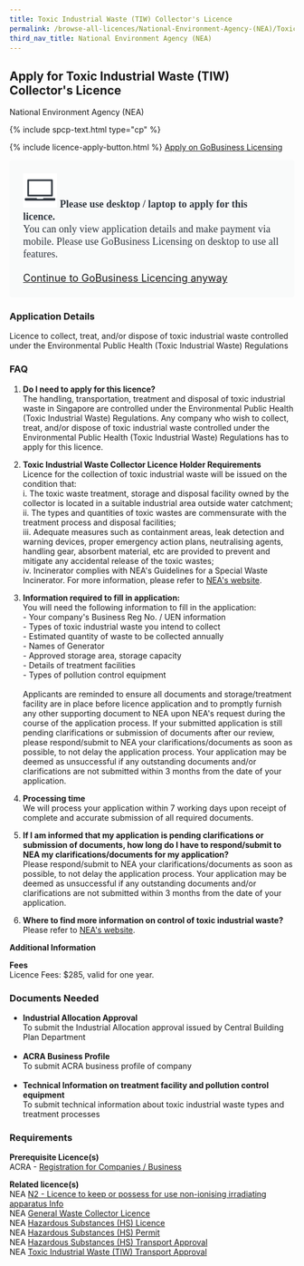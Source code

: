 ```yaml
---
title: Toxic Industrial Waste (TIW) Collector's Licence
permalink: /browse-all-licences/National-Environment-Agency-(NEA)/Toxic-Industrial-Waste-(TIW)-Collector's-Licence
third_nav_title: National Environment Agency (NEA)
---
```


## Apply for Toxic Industrial Waste (TIW) Collector's Licence

National Environment Agency (NEA)

{% include spcp-text.html type="cp" %}

{% include licence-apply-button.html %}
<a class="btn" id = "desktopNotice" href="https://licence1.business.gov.sg/feportal/web/frontier/eAdvisor?redirection=true&selectedLicenceIds=175" target="_blank" rel="noopener">Apply on GoBusiness Licensing</a>
<div id = "mobileNotice" style="background: #F9FAFA; border-radius: 5px; width: auto; height: auto; padding: 24px 24px; font-size: 18px; color: #313840;">
<img src="/images/laptop.svg" alt="" style="height: 60px; width: 60px; margin-left: 0px;">
<span style="font-weight: bold; font-family: hknova-bold; font-size: 18px; ">Please use desktop / laptop to apply for this licence.</span><br>
<span style="font-family: hknova-regular;">You can only view application details and make payment via mobile. Please use GoBusiness Licensing on desktop to use all features.</span><br><br>
<a id="mobileNotice" href="https://licence1.business.gov.sg/feportal/web/frontier/eAdvisor?redirection=true&selectedLicenceIds=175" target="_blank" rel="noopener">Continue to GoBusiness Licencing anyway</a>
</div>

<H3>Application Details</H3>

<p>Licence to collect, treat, and/or dispose of toxic industrial waste controlled under the Environmental Public Health (Toxic Industrial Waste) Regulations</p>
<h3>FAQ</h3>
<ol>
<li>
<p><strong>Do I need to apply for this licence?<br /></strong>The handling, transportation, treatment and disposal of toxic industrial waste in Singapore are controlled under the Environmental Public Health (Toxic Industrial Waste) Regulations. Any company who wish to collect, treat, and/or dispose of toxic industrial waste controlled under the Environmental Public Health (Toxic Industrial Waste) Regulations has to apply for this licence.</p>
</li>
<li>
<p><strong>Toxic Industrial Waste Collector Licence Holder Requirements</strong><br />Licence for the collection of toxic industrial waste will be issued on the condition that:<br />i. The toxic waste treatment, storage and disposal facility owned by the collector is located in a suitable industrial area outside water catchment;<br />ii. The types and quantities of toxic wastes are commensurate with the treatment process and disposal facilities;<br />iii. Adequate measures such as containment areas, leak detection and warning devices, proper emergency action plans, neutralising agents, handling gear, absorbent material, etc are provided to prevent and mitigate any accidental release of the toxic wastes;<br />iv. Incinerator complies with NEA's Guidelines for a Special Waste Incinerator. For more information, please refer to <a href="https://www.nea.gov.sg" target="_blank" rel="noopener">NEA's website</a>.</p>
</li>
<li>
<p><strong>Information required to fill in application:</strong><br />You will need the following information to fill in the application:<br />- Your company's Business Reg No. / UEN information<br />- Types of toxic industrial waste you intend to collect<br />- Estimated quantity of waste to be collected annually<br />- Names of Generator<br />- Approved storage area, storage capacity<br />- Details of treatment facilities<br />- Types of pollution control equipment<br /><br />Applicants are reminded to ensure all documents and storage/treatment facility are in place before licence application and to promptly furnish any other supporting document to NEA upon NEA's request during the course of the application process. If your submitted application is still pending clarifications or submission of documents after our review, please respond/submit to NEA your clarifications/documents as soon as possible, to not delay the application process. Your application may be deemed as unsuccessful if any outstanding documents and/or clarifications are not submitted within 3 months from the date of your application.</p>
</li>
<li>
<p><strong>Processing time</strong><br />We will process your application within 7 working days upon receipt of complete and accurate submission of all required documents.</p>
</li>
<li>
<p><strong>If I am informed that my application is pending clarifications or submission of documents, how long do I have to respond/submit to NEA my clarifications/documents for my application?</strong><br />Please respond/submit to NEA your clarifications/documents as soon as possible, to not delay the application process. Your application may be deemed as unsuccessful if any outstanding documents and/or clarifications are not submitted within 3 months from the date of your application.</p>
</li>
<li>
<p><strong>Where to find more information on control of toxic industrial waste?</strong><br />Please refer to <a href="https://www.nea.gov.sg/our-services/pollution-control/hazardous-waste/toxic-waste-control" target="_blank" rel="noopener">NEA's website</a>.</p>
</li>
</ol>

<strong>Additional Information</strong>

<p><strong>Fees</strong><br />Licence Fees: $285, valid for one year.</p>

<H3>Documents Needed</H3>

<ul>
<li><strong>Industrial Allocation Approval</strong><br />To submit the Industrial Allocation approval issued by Central Building Plan Department<br /><br /></li>
<li><strong>ACRA Business Profile</strong><br />To submit ACRA business profile of company<br /><br /></li>
<li><strong>Technical Information on treatment facility and pollution control equipment</strong><br />To submit technical information about toxic industrial waste types and treatment processes</li>
</ul>

<H3>Requirements</H3>

<p><strong>Prerequisite Licence(s)</strong><br />ACRA - <a href="https://www.acra.gov.sg/Home/" target="_blank" rel="noopener">Registration for Companies / Business</a></p>
<p><strong>Related licence(s)<br /></strong>NEA <a href="https://licence1.business.gov.sg/feportal/web/frontier/eAdvisor?redirection=true&selectedLicenceIds=188" target="_blank" rel="noopener">N2 - Licence to keep or possess for use non-ionising irradiating apparatus Info</a><br />NEA <a href="https://licence1.business.gov.sg/feportal/web/frontier/eAdvisor?redirection=true&selectedLicenceIds=57" target="_blank" rel="noopener">General Waste Collector Licence</a><br />NEA <a href="https://licence1.business.gov.sg/feportal/web/frontier/eAdvisor?redirection=true&selectedLicenceIds=172" target="_blank" rel="noopener">Hazardous Substances (HS) Licence</a><br />NEA <a href="https://licence1.business.gov.sg/feportal/web/frontier/eAdvisor?redirection=true&selectedLicenceIds=173" target="_blank" rel="noopener">Hazardous Substances (HS) Permit</a><br />NEA <a href="https://licence1.business.gov.sg/feportal/web/frontier/eAdvisor?redirection=true&selectedLicenceIds=174" target="_blank" rel="noopener">Hazardous Substances (HS) Transport Approval</a><br />NEA <a href="https://licence1.business.gov.sg/feportal/web/frontier/eAdvisor?redirection=true&selectedLicenceIds=176" target="_blank" rel="noopener">Toxic Industrial Waste (TIW) Transport Approval</a></p>

